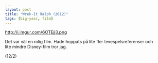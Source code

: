 ```yaml
---
layout: post
title: "Wrek-It Ralph (2012)"
tags: [big-year, film]
---
```


http://i.imgur.com/6OTEjj3.png

Det var väl en rolig film. Hade hoppats på lite fler tevespelsreferenser och
lite mindre Disney-film tror jag.

(12/2)